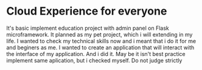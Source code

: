 # Cloud Experience for everyone

It's basic implement education project with admin panel on Flask microframework. It planned as my pet project, which i will extending in my life. I wanted to check my technical skills now and i meant that i do it for me and beginers as me. I wanted to create an application that will interact with the interface of my application. And i did it. May be it isn't best practice implement same aplication, but i checked myself. Do not judge strictly

